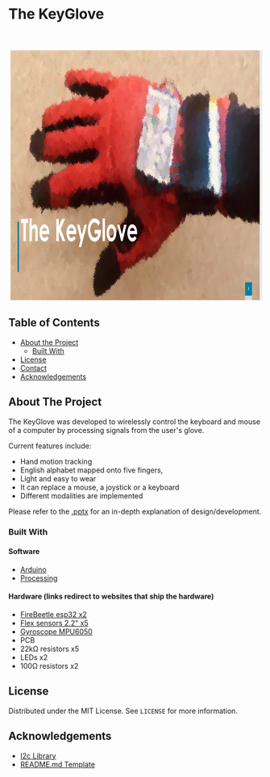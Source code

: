 # The KeyGlove

<!-- PROJECT LOGO -->
<br />
<p align="center">
  <img src="images/keyglove.png" alt="Logo" width="1000" height="500">
</p>

<!-- TABLE OF CONTENTS -->
## Table of Contents

* [About the Project](#about-the-project)
  * [Built With](#built-with)
* [License](#license)
* [Contact](#contact)
* [Acknowledgements](#acknowledgements)



<!-- ABOUT THE PROJECT -->
## About The Project

The KeyGlove was developed to wirelessly control the keyboard and mouse of a computer by processing signals from the user's glove.

Current features include:

* Hand motion tracking
* English alphabet mapped onto five fingers,  
* Light and easy to wear
* It can replace a mouse, a joystick or a keyboard
* Different modalities are implemented

Please refer to the [.pptx](/The_KeyGlove.pptx) for an in-depth explanation of design/development.

### Built With
#### Software
* [Arduino](https://www.arduino.cc/)
* [Processing](https://processing.org/)
#### Hardware (links redirect to websites that ship the hardware)
* [FireBeetle esp32 x2](https://www.dfrobot.com/product-1590.html)
* [Flex sensors 2.2" x5](https://www.dfrobot.com/product-460.html)
* [Gyroscope MPU6050](https://www.amazon.com/HiLetgo-MPU-6050-Accelerometer-Gyroscope-Converter/dp/B01DK83ZYQ)
* PCB
* 22kΩ resistors x5
* LEDs x2
* 100Ω resistors x2



<!-- LICENSE -->
## License

Distributed under the MIT License. See `LICENSE` for more information.



<!-- ACKNOWLEDGEMENTS -->
## Acknowledgements
* [I2c Library](https://github.com/jrowberg/i2cdevlib/tree/master/Arduino/MPU6050)
* [README.md Template](https://github.com/othneildrew/Best-README-Template)

